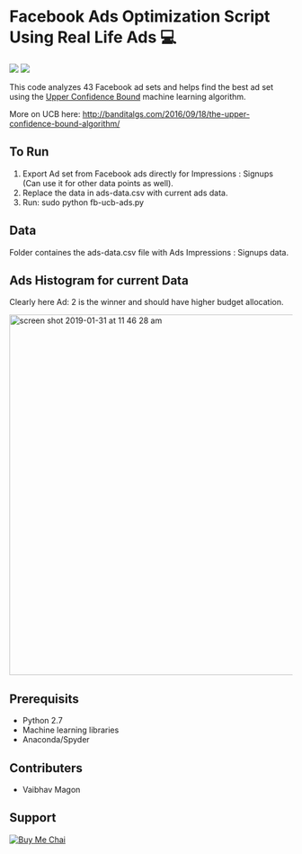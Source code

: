 # Facebook Ads Optimization Script Using Real Life Ads 💻

<img src="https://img.shields.io/static/v1?label=Python&message=2.7&color=<COLOR>"> <img src="https://img.shields.io/static/v1?label=Build&message=Passing&color=<COLOR>">

This code analyzes 43 Facebook ad sets and helps find the best ad set using the <a href="http://banditalgs.com/2016/09/18/the-upper-confidence-bound-algorithm/">Upper Confidence Bound</a> machine learning algorithm.

More on UCB here: http://banditalgs.com/2016/09/18/the-upper-confidence-bound-algorithm/


## To Run
1. Export Ad set from Facebook ads directly for Impressions : Signups (Can use it for other data points as well).
2. Replace the data in ads-data.csv with current ads data.
3. Run: sudo python fb-ucb-ads.py


## Data
Folder containes the ads-data.csv file with Ads Impressions : Signups data.


## Ads Histogram for current Data
Clearly here Ad: 2 is the winner and should have higher budget allocation.

<img width="641" alt="screen shot 2019-01-31 at 11 46 28 am" src="https://user-images.githubusercontent.com/5276190/52034823-2f6fa200-254f-11e9-93b2-5e309462e942.png">


## Prerequisits
- Python 2.7
- Machine learning libraries
- Anaconda/Spyder


## Contributers
- Vaibhav Magon


## Support

[![Buy Me Chai](https://i.ibb.co/Xkdj83y/image-2.png)](https://buymechai.ml/link.html?vpa=vaibhav210991@okaxis&nm=Vaibhav&amt=10)
